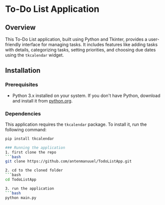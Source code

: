 # To-Do List Application

## Overview
This To-Do List application, built using Python and Tkinter, provides a user-friendly interface for managing tasks. It includes features like adding tasks with details, categorizing tasks, setting priorities, and choosing due dates using the `tkcalendar` widget.

## Installation

### Prerequisites
- Python 3.x installed on your system. If you don't have Python, download and install it from [python.org](https://www.python.org/downloads/).

### Dependencies
This application requires the `tkcalendar` package. To install it, run the following command:
```bash
pip install tkcalendar

### Running the application 
1. first clone the repo
```bash
git clone https://github.com/antenmanuuel/TodoListApp.git

2. cd to the cloned folder
```bash
cd TodoListApp

3. run the application
```bash
python main.py

